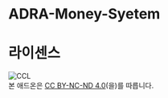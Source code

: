 # ADRA-Money-Syetem

# 라이센스
![CCL](https://i.creativecommons.org/l/by-nc-nd/4.0/88x31.png)    
본 애드온은 [CC BY-NC-ND 4.0](https://creativecommons.org/licenses/by-nc-nd/4.0/)(을)를 따릅니다.

